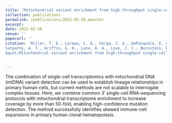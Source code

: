 ```yaml
--- 
title: "Mitochondrial variant enrichment from high-throughput single-cell RNA sequencing resolves clonal populations"
collection: publications 
permalink: /publications/2022-02-28_maester 
excerpt: 
date: 2022-02-28 
venue: '' 
paperurl: '' 
citation: 'Miller, T. E., Lareau, C. A., Verga, J. A., DePasquale, E. A. K., Liu, V., Ssozi, D., Sandor, K., Yin, Y., Ludwig, L. S., El Farran, C. A., <b>Morgan, D. M.,</b>
Satpathy, A. T., Griffin, G. K., Lane, A. A., Love, J. C., Bernstein, B. E., Sankaran, V. G., van Galen, P. 
&quot;Mitochondrial variant enrichment from high-throughput single-cell RNA sequencing resolves clonal populations&quot; <i>In Press.</i>' 


--- 
```

The combination of single-cell transcriptomics with mitochondrial DNA (mtDNA) variant detection can be used to establish lineage relationships in primary human cells, but current methods are not scalable to interrogate complex tissues. Here, we combine common 3′ single-cell RNA-sequencing protocols with mitochondrial transcriptome enrichment to increase coverage by more than 50-fold, enabling high-confidence mutation detection. The method successfully identifies skewed immune-cell expansions in primary human clonal hematopoiesis.

